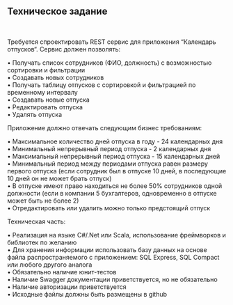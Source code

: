 
<h2>Техническое задание</h2><br/>

Требуется спроектировать REST сервис для приложения “Календарь отпусков“. Сервис должен позволять:<br/>

• Получать список сотрудников (ФИО, должность) с возможностью сортировки и фильтрации<br/>
• Создавать новых сотрудников<br/>
• Получать таблицу отпусков с сортировкой и фильтрацией по временному интервалу<br/>
• Создавать новые отпуска<br/>
• Редактировать отпуска<br/>
• Удалять отпуска<br/>
 
Приложение должно отвечать следующим бизнес требованиям:<br/>

• Максимальное количество дней отпуска в году - 24 календарных дня<br/>
• Минимальный непрерывный период отпуска - 2 календарных дня<br/>
• Максимальный непрерывный период отпуска - 15 календарных дней<br/>
• Минимальный период между периодами отпуска равен размеру первого отпуска (если сотрудник был в отпуске 10 дней, в последующие 10 дней он не может брать отпуск)<br/>
• В отпуске имеют право находиться не более 50% сотрудников одной должности (если в компании 5 бухгалтеров, одновременно в отпуске может быть не более 2)<br/>
• Отредактировать или удалить можно только предстоящий отпуск<br/>
 
Техническая часть:<br/>

• Реализация на языке С#/.Net или Scala, использование фреймворков и библиотек по желанию<br/>
• Для хранения информации использовать базу данных на основе файла распространяемого с приложением: SQL Express, SQL Compact или любого другого аналога<br/>
• Обязательно наличие юнит-тестов<br/>
• Наличие Swagger документации приветствуется, но не обязательно<br/>
• Наличие авторизации приветствуется<br/>
• Исходные файлы должны быть размещены в github<br/>
